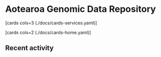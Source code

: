 # Aotearoa Genomic Data Repository

[cards cols=3 (./docs/cards-services.yaml)]



[cards cols=2 (./docs/cards-home.yaml)]

## Recent activity

<!--START_SECTION:activity-->
<!--END_SECTION:activity-->